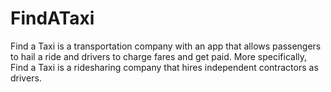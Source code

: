 # FindATaxi
Find a Taxi is a transportation company with an app that allows passengers to hail a ride and drivers to charge fares and get paid. More specifically, Find a Taxi is a ridesharing company that hires independent contractors as drivers.
